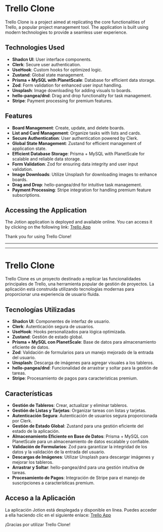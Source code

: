 # Trello Clone

Trello Clone is a project aimed at replicating the core functionalities of Trello, a popular project management tool. The application is built using modern technologies to provide a seamless user experience.

## Technologies Used

- **Shadcn UI**: User interface components.
- **Clerk**: Secure user authentication.
- **UseHook**: Custom hooks for optimized logic.
- **Zustand**: Global state management.
- **Prisma + MySQL with PlanetScale**: Database for efficient data storage.
- **Zod**: Form validation for enhanced user input handling.
- **Unsplash**: Image downloading for adding visuals to boards.
- **hello-pangea/dnd**: Drag and drop functionality for task management.
- **Stripe**: Payment processing for premium features.

## Features

- **Board Management**: Create, update, and delete boards.
- **List and Card Management**: Organize tasks with lists and cards.
- **Secure Authentication**: User authentication powered by Clerk.
- **Global State Management**: Zustand for efficient management of application state.
- **Efficient Database Storage**: Prisma + MySQL with PlanetScale for scalable and reliable data storage.
- **Form Validation**: Zod for ensuring data integrity and user input validation.
- **Image Downloads**: Utilize Unsplash for downloading images to enhance boards.
- **Drag and Drop**: hello-pangea/dnd for intuitive task management.
- **Payment Processing**: Stripe integration for handling premium feature subscriptions.

## Accessing the Application

The Jotion application is deployed and available online. You can access it by clicking on the following link: [Trello App](https://next14-trello-6ag9z5u9x-bautistas-projects.vercel.app)

Thank you for using Trello Clone!

***
***

# Trello Clone

Trello Clone es un proyecto destinado a replicar las funcionalidades principales de Trello, una herramienta popular de gestión de proyectos. La aplicación está construida utilizando tecnologías modernas para proporcionar una experiencia de usuario fluida.

## Tecnologías Utilizadas

- **Shadcn UI**: Componentes de interfaz de usuario.
- **Clerk**: Autenticación segura de usuarios.
- **UseHook**: Hooks personalizados para lógica optimizada.
- **Zustand**: Gestión de estado global.
- **Prisma + MySQL con PlanetScale**: Base de datos para almacenamiento eficiente de datos.
- **Zod**: Validación de formularios para un manejo mejorado de la entrada del usuario.
- **Unsplash**: Descarga de imágenes para agregar visuales a los tableros.
- **hello-pangea/dnd**: Funcionalidad de arrastrar y soltar para la gestión de tareas.
- **Stripe**: Procesamiento de pagos para características premium.

## Características

- **Gestión de Tableros**: Crear, actualizar y eliminar tableros.
- **Gestión de Listas y Tarjetas**: Organizar tareas con listas y tarjetas.
- **Autenticación Segura**: Autenticación de usuarios segura proporcionada por Clerk.
- **Gestión de Estado Global**: Zustand para una gestión eficiente del estado de la aplicación.
- **Almacenamiento Eficiente en Base de Datos**: Prisma + MySQL con PlanetScale para un almacenamiento de datos escalable y confiable.
- **Validación de Formularios**: Zod para garantizar la integridad de los datos y la validación de la entrada del usuario.
- **Descargas de Imágenes**: Utilizar Unsplash para descargar imágenes y mejorar los tableros.
- **Arrastrar y Soltar**: hello-pangea/dnd para una gestión intuitiva de tareas.
- **Procesamiento de Pagos**: Integración de Stripe para el manejo de suscripciones a características premium.

## Acceso a la Aplicación

La aplicación Jotion está desplegada y disponible en línea. Puedes acceder a ella haciendo clic en el siguiente enlace: [Trello App](https://next14-trello-6ag9z5u9x-bautistas-projects.vercel.app)

¡Gracias por utilizar Trello Clone!
